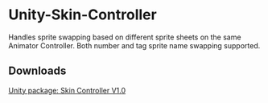 # Unity-Skin-Controller
Handles sprite swapping based on different sprite sheets on the same Animator Controller. Both number and tag sprite name swapping supported.

## Downloads
[Unity package: Skin Controller V1.0](https://github.com/andreyrk/Unity-Skin-Controller/raw/master/Skin%20Controller%20V1.0.unitypackage)
